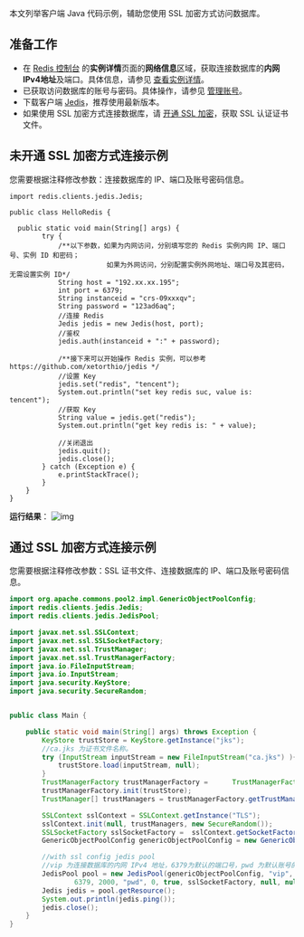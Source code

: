 本文列举客户端 Java 代码示例，辅助您使用 SSL 加密方式访问数据库。

## 准备工作
- 在 [Redis 控制台](https://console.cloud.tencent.com/redis) 的**实例详情**页面的**网络信息**区域，获取连接数据库的**内网IPv4地址**及端口。具体信息，请参见 [查看实例详情](https://cloud.tencent.com/document/product/239/75437)。
- 已获取访问数据库的账号与密码。具体操作，请参见 [管理账号](https://cloud.tencent.com/document/product/239/36710)。
- 下载客户端 [Jedis](https://github.com/xetorthio/jedis/wiki/Getting-started)，推荐使用最新版本。
- 如果使用 SSL 加密方式连接数据库，请 [开通 SSL 加密](https://cloud.tencent.com/document/product/239/75865)，获取 SSL 认证证书文件。

## 未开通 SSL 加密方式连接示例
您需要根据注释修改参数：连接数据库的 IP、端口及账号密码信息。
```
import redis.clients.jedis.Jedis;

public class HelloRedis {

  public static void main(String[] args) {
        try {
            /**以下参数，如果为内网访问，分别填写您的 Redis 实例内网 IP、端口号、实例 ID 和密码；
                        如果为外网访问，分别配置实例外网地址、端口号及其密码，无需设置实例 ID*/
            String host = "192.xx.xx.195";
            int port = 6379;
            String instanceid = "crs-09xxxqv";
            String password = "123ad6aq";
            //连接 Redis
            Jedis jedis = new Jedis(host, port);
            //鉴权
            jedis.auth(instanceid + ":" + password);

            /**接下来可以开始操作 Redis 实例，可以参考 https://github.com/xetorthio/jedis */
            //设置 Key
            jedis.set("redis", "tencent");
            System.out.println("set key redis suc, value is: tencent");
            //获取 Key
            String value = jedis.get("redis");
            System.out.println("get key redis is: " + value);

            //关闭退出
            jedis.quit();
            jedis.close();
        } catch (Exception e) {
            e.printStackTrace();
        }
    }
}
```

 **运行结果**：
![img](https://main.qcloudimg.com/raw/d6103ac896b55e6412a1dd172aedc412.jpg) 

## 通过 SSL 加密方式连接示例
您需要根据注释修改参数：SSL 证书文件、连接数据库的 IP、端口及账号密码信息。

```java
import org.apache.commons.pool2.impl.GenericObjectPoolConfig;
import redis.clients.jedis.Jedis;
import redis.clients.jedis.JedisPool;

import javax.net.ssl.SSLContext;
import javax.net.ssl.SSLSocketFactory;
import javax.net.ssl.TrustManager;
import javax.net.ssl.TrustManagerFactory;
import java.io.FileInputStream;
import java.io.InputStream;
import java.security.KeyStore;
import java.security.SecureRandom;


public class Main {

    public static void main(String[] args) throws Exception {
        KeyStore trustStore = KeyStore.getInstance("jks");
        //ca.jks 为证书文件名称。
        try (InputStream inputStream = new FileInputStream("ca.jks") ){
            trustStore.load(inputStream, null);
        }
        TrustManagerFactory trustManagerFactory =      TrustManagerFactory.getInstance("PKIX");
        trustManagerFactory.init(trustStore);
        TrustManager[] trustManagers = trustManagerFactory.getTrustManagers();

        SSLContext sslContext = SSLContext.getInstance("TLS");
        sslContext.init(null, trustManagers, new SecureRandom());
        SSLSocketFactory sslSocketFactory =  sslContext.getSocketFactory();
        GenericObjectPoolConfig genericObjectPoolConfig = new GenericObjectPoolConfig();

        //with ssl config jedis pool
        //vip 为连接数据库的内网 IPv4 地址，6379为默认的端口号，pwd 为默认账号的密码。您需根据实际情况替换。
        JedisPool pool = new JedisPool(genericObjectPoolConfig, "vip",
                6379, 2000, "pwd", 0, true, sslSocketFactory, null, null);
        Jedis jedis = pool.getResource();
        System.out.println(jedis.ping());
        jedis.close();
    }
}
```



